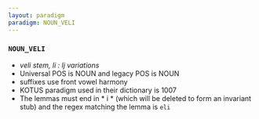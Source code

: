 ```yaml
---
layout: paradigm
paradigm: NOUN_VELI
---
```

### ` NOUN_VELI `

* _veli stem, li : lj variations_
* Universal POS is NOUN and legacy POS is NOUN
* suffixes use front vowel harmony
* KOTUS paradigm used in their dictionary is 1007
* The lemmas must end in * i * (which will be deleted to form an invariant stub) and the regex matching the lemma is ` eli `
